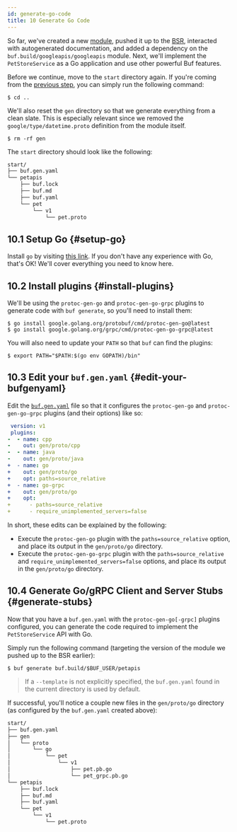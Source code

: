 ```yaml
---
id: generate-go-code
title: 10 Generate Go Code
---
```


So far, we've created a new [module](../bsr/overview.md#module), pushed it up to the [BSR](../bsr/overview.md), interacted
with autogenerated documentation, and added a dependency on the `buf.build/googleapis/googleapis`
module. Next, we'll implement the `PetStoreService` as a Go application and use other powerful
Buf features.

Before we continue, move to the `start` directory again. If you're coming from the [previous
step](add-a-dependency), you can simply run the following command:

```terminal
$ cd ..
```

We'll also reset the `gen` directory so that we generate everything from a clean slate.
This is especially relevant since we removed the `google/type/datetime.proto` definition from
the module itself.

```terminal
$ rm -rf gen
```

The `start` directory should look like the following:

```sh
start/
├── buf.gen.yaml
└── petapis
    ├── buf.lock
    ├── buf.md
    ├── buf.yaml
    └── pet
        └── v1
            └── pet.proto
```

## 10.1 Setup Go {#setup-go}

Install `go` by visiting [this link](https://golang.org/doc/install). If you don't have any experience with Go,
that's OK! We'll cover everything you need to know here.

## 10.2 Install plugins {#install-plugins}

We'll be using the `protoc-gen-go` and `protoc-gen-go-grpc` plugins to generate code with `buf generate`,
so you'll need to install them:

```terminal
$ go install google.golang.org/protobuf/cmd/protoc-gen-go@latest
$ go install google.golang.org/grpc/cmd/protoc-gen-go-grpc@latest
```

You will also need to update your `PATH` so that `buf` can find the plugins:

```terminal
$ export PATH="$PATH:$(go env GOPATH)/bin"
```

## 10.3 Edit your `buf.gen.yaml` {#edit-your-bufgenyaml}

Edit the [`buf.gen.yaml`](../configuration/v1/buf-gen-yaml.md) file so that it configures the
`protoc-gen-go` and `protoc-gen-go-grpc` plugins (and their options) like so:

```yaml title="buf.gen.yaml" {3-14}
 version: v1
 plugins:
-  - name: cpp
-    out: gen/proto/cpp
-  - name: java
-    out: gen/proto/java
+  - name: go
+    out: gen/proto/go
+    opt: paths=source_relative
+  - name: go-grpc
+    out: gen/proto/go
+    opt:
+      - paths=source_relative
+      - require_unimplemented_servers=false
```

In short, these edits can be explained by the following:

 * Execute the `protoc-gen-go` plugin with the `paths=source_relative` option, and place its output in the
   `gen/proto/go` directory.
 * Execute the `protoc-gen-go-grpc` plugin with the `paths=source_relative` and `require_unimplemented_servers=false`
   options, and place its output in the `gen/proto/go` directory.

## 10.4 Generate Go/gRPC Client and Server Stubs {#generate-stubs}

Now that you have a `buf.gen.yaml` with the `protoc-gen-go[-grpc]` plugins configured, you can generate the code
required to implement the `PetStoreService` API with Go.

Simply run the following command (targeting the version of the module we pushed up to the BSR earlier):

```terminal
$ buf generate buf.build/$BUF_USER/petapis
```

> If a `--template` is not explicitly specified, the `buf.gen.yaml` found in the current directory is used by default.

If successful, you'll notice a couple new files in the `gen/proto/go` directory (as configured by the `buf.gen.yaml`
created above):

```sh
start/
├── buf.gen.yaml
├── gen
│   └── proto
│       └── go
│           └── pet
│               └── v1
│                   ├── pet.pb.go
│                   └── pet_grpc.pb.go
└── petapis
    ├── buf.lock
    ├── buf.md
    ├── buf.yaml
    └── pet
        └── v1
            └── pet.proto
```
